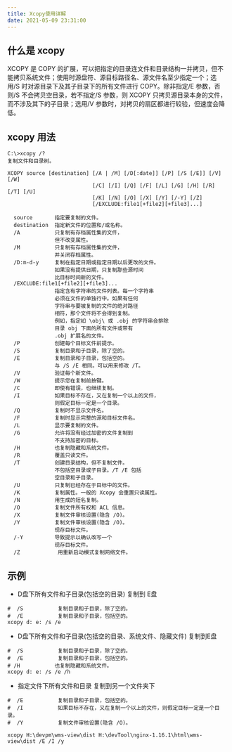 ```yaml
---
title: Xcopy使用详解
date: 2021-05-09 23:31:00
---
```


## 什么是 xcopy

XCOPY 是 COPY 的扩展，可以把指定的目录连文件和目录结构一并拷贝，但不能拷贝系统文件；使用时源盘符、源目标路径名、源文件名至少指定一个；选用/S 时对源目录下及其子目录下的所有文件进行 COPY。除非指定/E 参数，否则/S 不会拷贝空目录，若不指定/S 参数，则 XCOPY 只拷贝源目录本身的文件，而不涉及其下的子目录；选用/V 参数时，对拷贝的扇区都进行较验，但速度会降低。

## xcopy 用法

```shell
C:\>xcopy /?
复制文件和目录树。

XCOPY source [destination] [/A | /M] [/D[:date]] [/P] [/S [/E]] [/V] [/W]
                           [/C] [/I] [/Q] [/F] [/L] [/G] [/H] [/R] [/T] [/U]
                           [/K] [/N] [/O] [/X] [/Y] [/-Y] [/Z]
                           [/EXCLUDE:file1[+file2][+file3]...]

  source       指定要复制的文件。
  destination  指定新文件的位置和/或名称。
  /A           只复制有存档属性集的文件，
               但不改变属性。
  /M           只复制有存档属性集的文件，
               并关闭存档属性。
  /D:m-d-y     复制在指定日期或指定日期以后更改的文件。
               如果没有提供日期，只复制那些源时间
               比目标时间新的文件。
  /EXCLUDE:file1[+file2][+file3]...
               指定含有字符串的文件列表。每一个字符串
               必须在文件的单独行中。如果有任何
               字符串与要被复制的文件的绝对路径
               相符，那个文件将不会得到复制。
               例如，指定如 \obj\ 或 .obj 的字符串会排除
               目录 obj 下面的所有文件或带有
               .obj 扩展名的文件。
  /P           创建每个目标文件前提示。
  /S           复制目录和子目录，除了空的。
  /E           复制目录和子目录，包括空的。
               与 /S /E 相同。可以用来修改 /T。
  /V           验证每个新文件。
  /W           提示您在复制前按键。
  /C           即使有错误，也继续复制。
  /I           如果目标不存在，又在复制一个以上的文件，
               则假定目标一定是一个目录。
  /Q           复制时不显示文件名。
  /F           复制时显示完整的源和目标文件名。
  /L           显示要复制的文件。
  /G           允许将没有经过加密的文件复制到
               不支持加密的目标。
  /H           也复制隐藏和系统文件。
  /R           覆盖只读文件。
  /T           创建目录结构，但不复制文件。
               不包括空目录或子目录。/T /E 包括
               空目录和子目录。
  /U           只复制已经存在于目标中的文件。
  /K           复制属性。一般的 Xcopy 会重置只读属性。
  /N           用生成的短名复制。
  /O           复制文件所有权和 ACL 信息。
  /X           复制文件审核设置(隐含 /O)。
  /Y           复制文件审核设置(隐含 /O)。
               现存目标文件。
  /-Y          导致提示以确认改写一个
               现存目标文件。
  /Z            用重新启动模式复制网络文件。
```

## 示例

- D盘下所有文件和子目录(包括空的目录) 复制到 E盘
```shell
#  /S           复制目录和子目录，除了空的。
#  /E           复制目录和子目录，包括空的。
xcopy d: e: /s /e
```

- D盘下所有文件和子目录(包括空的目录、系统文件、隐藏文件) 复制到E盘
```shell
#  /S           复制目录和子目录，除了空的。
#  /E           复制目录和子目录，包括空的。
# /H           也复制隐藏和系统文件。
xcopy d: e: /s /e /h
```

- 指定文件下所有文件和目录 复制到另一个文件夹下
```shell
#  /E           复制目录和子目录，包括空的。
#  /I           如果目标不存在，又在复制一个以上的文件，则假定目标一定是一个目录。
#  /Y           复制文件审核设置(隐含 /O)。

xcopy H:\devpm\wms-view\dist H:\devTool\nginx-1.16.1\html\wms-view\dist /E /I /y
```

